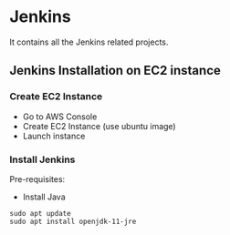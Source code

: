# Jenkins
It contains all the Jenkins related projects.

## Jenkins Installation on EC2 instance
### Create EC2 Instance
- Go to AWS Console
- Create EC2 Instance (use ubuntu image)
- Launch instance
### Install Jenkins
Pre-requisites:
- Install Java
```
sudo apt update
sudo apt install openjdk-11-jre
